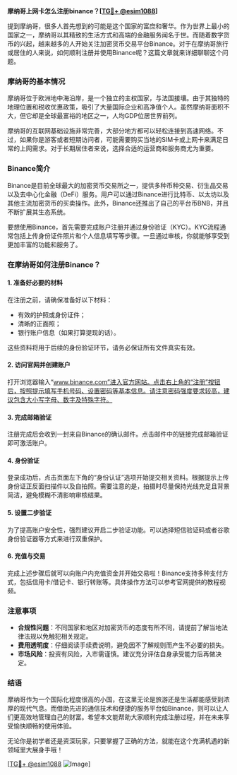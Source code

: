 **摩纳哥上网卡怎么注册binance？[[TG💪+ @esim1088](https://t.me/s/esim1088)]**

提到摩纳哥，很多人首先想到的可能是这个国家的富庶和奢华。作为世界上最小的国家之一，摩纳哥以其精致的生活方式和高端的金融服务闻名于世。而随着数字货币的兴起，越来越多的人开始关注加密货币交易平台Binance。对于在摩纳哥旅行或居住的人来说，如何顺利注册并使用Binance呢？这篇文章就来详细聊聊这个问题。

### 摩纳哥的基本情况

摩纳哥位于欧洲地中海沿岸，是一个独立的主权国家，与法国接壤。由于其独特的地理位置和税收优惠政策，吸引了大量国际企业和高净值个人。虽然摩纳哥面积不大，但它却是全球最富裕的地区之一，人均GDP位居世界前列。

摩纳哥的互联网基础设施非常完善，大部分地方都可以轻松连接到高速网络。不过，如果你是游客或者短期访问者，可能需要购买当地的SIM卡或上网卡来满足日常的上网需求。对于长期居住者来说，选择合适的运营商和服务商尤为重要。

### Binance简介

Binance是目前全球最大的加密货币交易所之一，提供多种币种交易、衍生品交易以及去中心化金融（DeFi）服务。用户可以通过Binance进行比特币、以太坊以及其他主流加密货币的买卖操作。此外，Binance还推出了自己的平台币BNB，并且不断扩展其生态系统。

要想使用Binance，首先需要完成账户注册并通过身份验证（KYC）。KYC流程通常包括上传身份证件照片和个人信息填写等步骤。一旦通过审核，你就能够享受到更加丰富的功能和服务了。

### 在摩纳哥如何注册Binance？

#### 1. 准备好必要的材料
在注册之前，请确保准备好以下材料：
- 有效的护照或身份证件；
- 清晰的正面照；
- 银行账户信息（如果打算提现的话）。

这些资料将用于后续的身份验证环节，请务必保证所有文件真实有效。

#### 2. 访问官网并创建账户
打开浏览器输入“www.binance.com”进入官方网站。点击右上角的“注册”按钮后，按照提示填写手机号码、设置密码等基本信息。请注意密码强度要求较高，建议包含大小写字母、数字及特殊字符。

#### 3. 完成邮箱验证
注册完成后会收到一封来自Binance的确认邮件。点击邮件中的链接完成邮箱验证即可激活账户。

#### 4. 身份验证
登录成功后，点击页面左下角的“身份认证”选项开始提交相关资料。根据提示上传身份证正反面扫描件以及自拍照。需要注意的是，拍摄时尽量保持光线充足且背景简洁，避免模糊不清影响审核结果。

#### 5. 设置二步验证
为了提高账户安全性，强烈建议开启二步验证功能。可以选择短信验证码或者谷歌身份验证器等方式来进行双重保护。

#### 6. 充值与交易
完成上述步骤后就可以向账户内充值资金并开始交易啦！Binance支持多种支付方式，包括信用卡/借记卡、银行转账等。具体操作方法可以参考官网提供的教程视频。

### 注意事项

- **合规性问题**：不同国家和地区对加密货币的态度有所不同，请提前了解当地法律法规以免触犯相关规定。
- **费用透明度**：仔细阅读手续费说明，避免因不了解规则而产生不必要的损失。
- **市场风险**：投资有风险，入市需谨慎。建议充分评估自身承受能力后再做决定。

### 结语

摩纳哥作为一个国际化程度很高的小国，在这里无论是旅游还是生活都能感受到浓厚的现代气息。而借助先进的通信技术和便捷的服务平台如Binance，则可以让人们更高效地管理自己的财富。希望本文能帮助大家顺利完成注册过程，并在未来享受愉快顺畅的使用体验。

无论你是初学者还是资深玩家，只要掌握了正确的方法，就能在这个充满机遇的新领域里大展身手哦！

[[TG💪+ @esim1088](https://t.me/s/esim1088) ![Image](https://i.postimg.cc/4NQfJmqS/Snipaste-2025-05-13-00-14-12.png)]